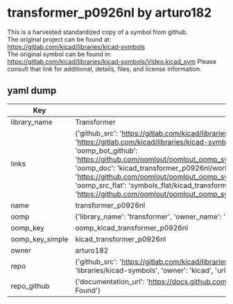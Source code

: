 # transformer_p0926nl by arturo182  
This is a harvested standardized copy of a symbol from github.  
The original project can be found at:  
https://gitlab.com/kicad/libraries/kicad-symbols  
The original symbol can be found in:
https://gitlab.com/kicad/libraries/kicad-symbols/Video.kicad_sym
Please consult that link for additional, details, files, and license information.  
## yaml dump  
| Key | Value |  
| --- | --- |  
| library_name | Transformer |  
| links | {'github_src': 'https://gitlab.com/kicad/libraries/kicad-symbols/Video.kicad_sym', 'github_src_repo': 'https://gitlab.com/kicad/libraries/kicad-symbols', 'oomp_bot': 'kicad_transformer_p0926nl/working', 'oomp_bot_github': 'https://github.com/oomlout/oomlout_oomp_symbol_bot/tree/main/kicad_transformer_p0926nl/working', 'oomp_doc': 'kicad_transformer_p0926nl/working', 'oomp_doc_github': 'https://github.com/oomlout/oomlout_oomp_symbol_doc/tree/main/kicad_transformer_p0926nl/working', 'oomp_src_flat': 'symbols_flat/kicad_transformer_p0926nl/working', 'oomp_src_flat_github': 'https://github.com/oomlout/oomlout_oomp_symbol_src/tree/main/kicad_transformer_p0926nl/working'} |  
| name | transformer_p0926nl |  
| oomp | {'library_name': 'transformer', 'owner_name': 'kicad', 'symbol_name': 'transformer_p0926nl'} |  
| oomp_key | oomp_kicad_transformer_p0926nl |  
| oomp_key_simple | kicad_transformer_p0926nl |  
| owner | arturo182 |  
| repo | {'github_src': 'https://gitlab.com/kicad/libraries/kicad-symbols/Video.kicad_sym', 'name': 'libraries/kicad-symbols', 'owner': 'kicad', 'url': 'https://gitlab.com/kicad/libraries/kicad-symbols'} |  
| repo_github | {'documentation_url': 'https://docs.github.com/rest/repos/repos#get-a-repository', 'message': 'Not Found'} |  

